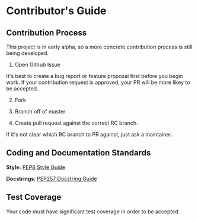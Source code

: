 # Contributor's Guide

## Contribution Process

This project is in early alpha, so a more concrete contribution process is still
being developed.

1. Open Github Issue

It's best to create a bug report or feature proposal first before you begin work.
If your contribution request is approved, your PR will be more likey to be accepted.

2. Fork

3. Branch off of master

4. Create pull request against the correct RC branch.

If it's not clear which RC branch to PR against, just ask a maintainer.

## Coding and Documentation Standards

**Style:** [PEP8 Style Guide](https://www.python.org/dev/peps/pep-0008/)

**Docstrings**: [PEP257 Docstring Guide](https://www.python.org/dev/peps/pep-0257)

## Test Coverage
Your code must have significant test coverage in order to be accepted.
